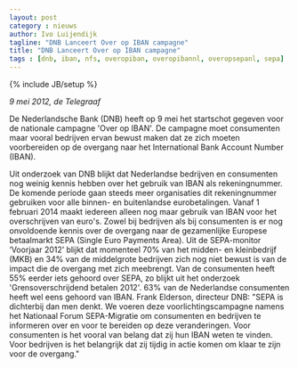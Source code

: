 ```yaml
---
layout: post
category : nieuws
author: Ivo Luijendijk
tagline: "DNB Lanceert Over op IBAN campagne"
title: "DNB Lanceert Over op IBAN campagne"
tags : [dnb, iban, nfs, overopiban, overopibannl, overopsepanl, sepa]
---
```

{% include JB/setup %}

*9 mei 2012, de Telegraaf*
 
De Nederlandsche Bank (DNB) heeft op 9 mei het startschot gegeven voor de nationale campagne 'Over op IBAN'. De 
campagne moet consumenten maar vooral bedrijven ervan bewust maken dat ze zich moeten voorbereiden op de overgang 
naar het International Bank Account Number (IBAN).
 
Uit onderzoek van DNB blijkt dat Nederlandse bedrijven en consumenten nog weinig kennis hebben over het gebruik van 
IBAN als rekeningnummer. De komende periode gaan steeds meer organisaties dit rekeningnummer gebruiken voor alle 
binnen- en buitenlandse eurobetalingen. Vanaf 1 februari 2014 maakt iedereen alleen nog maar gebruik van IBAN voor het 
overschrijven van euro's.
Zowel bij bedrijven als bij consumenten is er nog onvoldoende kennis over de overgang naar de gezamenlijke Europese 
betaalmarkt SEPA (Single Euro Payments Area). Uit de SEPA-monitor ‘Voorjaar 2012’ blijkt dat momenteel 70% van het 
midden- en kleinbedrijf (MKB) en 34% van de middelgrote bedrijven zich nog niet bewust is van de impact die de overgang 
met zich meebrengt. Van de consumenten heeft 55% eerder iets gehoord over SEPA, zo blijkt uit het onderzoek 
'Grensoverschrijdend betalen 2012'. 63% van de Nederlandse consumenten heeft wel eens gehoord van IBAN. Frank Elderson, 
directeur DNB: "SEPA is dichterbij dan men denkt. We voeren deze voorlichtingscampagne namens het Nationaal Forum 
SEPA-Migratie om consumenten en bedrijven te informeren over en voor te bereiden op deze veranderingen. Voor consumenten 
is het vooral van belang dat zij hun IBAN weten te vinden. Voor bedrijven is het belangrijk dat zij tijdig in actie 
komen om klaar te zijn voor de overgang."


